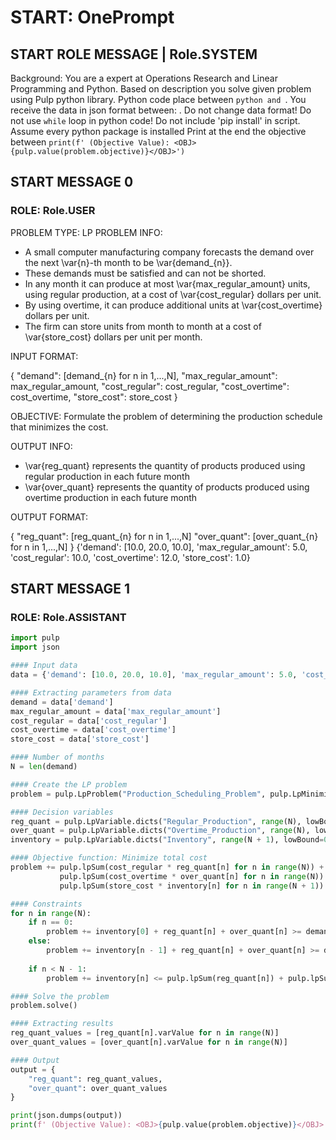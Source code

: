 # START: OnePrompt 
## START ROLE MESSAGE | Role.SYSTEM 
Background: You are a expert at Operations Research and Linear Programming and Python. Based on description you solve given problem using Pulp python library. Python code place between ```python and ```. You receive the data in json format between: <DATA></DATA>. Do not change data format! Do not use `while` loop in python code! Do not include 'pip install' in script. Assume every python package is installed Print at the end the objective between <OBJ></OBJ> `print(f' (Objective Value): <OBJ>{pulp.value(problem.objective)}</OBJ>')`  
## START MESSAGE 0 
### ROLE: Role.USER
<DESCRIPTION>
PROBLEM TYPE: LP
PROBLEM INFO:

- A small computer manufacturing company forecasts the demand over the next \var{n}-th month to be \var{demand_{n}}.
- These demands must be satisfied and can not be shorted.
- In any month it can produce at most \var{max_regular_amount} units, using regular production, at a cost of \var{cost_regular} dollars per unit. 
- By using overtime, it can produce additional units at \var{cost_overtime} dollars per unit. 
- The firm can store units from month to month at a cost of \var{store_cost} dollars per unit per month. 

INPUT FORMAT:

{
	"demand": [demand_{n} for n in 1,...,N],
	"max_regular_amount": max_regular_amount,
	"cost_regular": cost_regular,
	"cost_overtime": cost_overtime,
	"store_cost": store_cost
}


OBJECTIVE: Formulate the problem of determining the production schedule that minimizes the cost.

OUTPUT INFO:

- \var{reg_quant} represents the quantity of products produced using regular production in each future month
- \var{over_quant} represents the quantity of products produced using overtime production in each future month

OUTPUT FORMAT:

{
	"reg_quant": [reg_quant_{n} for n in 1,...,N]
	"over_quant": [over_quant_{n} for n in 1,...,N]
}
</DESCRIPTION>
<DATA>
{'demand': [10.0, 20.0, 10.0], 'max_regular_amount': 5.0, 'cost_regular': 10.0, 'cost_overtime': 12.0, 'store_cost': 1.0}</DATA>


## START MESSAGE 1 
### ROLE: Role.ASSISTANT
```python
import pulp
import json

#### Input data
data = {'demand': [10.0, 20.0, 10.0], 'max_regular_amount': 5.0, 'cost_regular': 10.0, 'cost_overtime': 12.0, 'store_cost': 1.0}

#### Extracting parameters from data
demand = data['demand']
max_regular_amount = data['max_regular_amount']
cost_regular = data['cost_regular']
cost_overtime = data['cost_overtime']
store_cost = data['store_cost']

#### Number of months
N = len(demand)

#### Create the LP problem
problem = pulp.LpProblem("Production_Scheduling_Problem", pulp.LpMinimize)

#### Decision variables
reg_quant = pulp.LpVariable.dicts("Regular_Production", range(N), lowBound=0, upBound=max_regular_amount, cat='Continuous')
over_quant = pulp.LpVariable.dicts("Overtime_Production", range(N), lowBound=0, cat='Continuous')
inventory = pulp.LpVariable.dicts("Inventory", range(N + 1), lowBound=0, cat='Continuous')

#### Objective function: Minimize total cost
problem += pulp.lpSum(cost_regular * reg_quant[n] for n in range(N)) + \
           pulp.lpSum(cost_overtime * over_quant[n] for n in range(N)) + \
           pulp.lpSum(store_cost * inventory[n] for n in range(N + 1))

#### Constraints
for n in range(N):
    if n == 0:
        problem += inventory[0] + reg_quant[n] + over_quant[n] >= demand[n], f"Demand_{n}"
    else:
        problem += inventory[n - 1] + reg_quant[n] + over_quant[n] >= demand[n], f"Demand_{n}"
    
    if n < N - 1:
        problem += inventory[n] <= pulp.lpSum(reg_quant[n]) + pulp.lpSum(over_quant[n]), f"Inventory_Limit_{n}"

#### Solve the problem
problem.solve()

#### Extracting results
reg_quant_values = [reg_quant[n].varValue for n in range(N)]
over_quant_values = [over_quant[n].varValue for n in range(N)]

#### Output
output = {
    "reg_quant": reg_quant_values,
    "over_quant": over_quant_values
}

print(json.dumps(output))
print(f' (Objective Value): <OBJ>{pulp.value(problem.objective)}</OBJ>')
```

